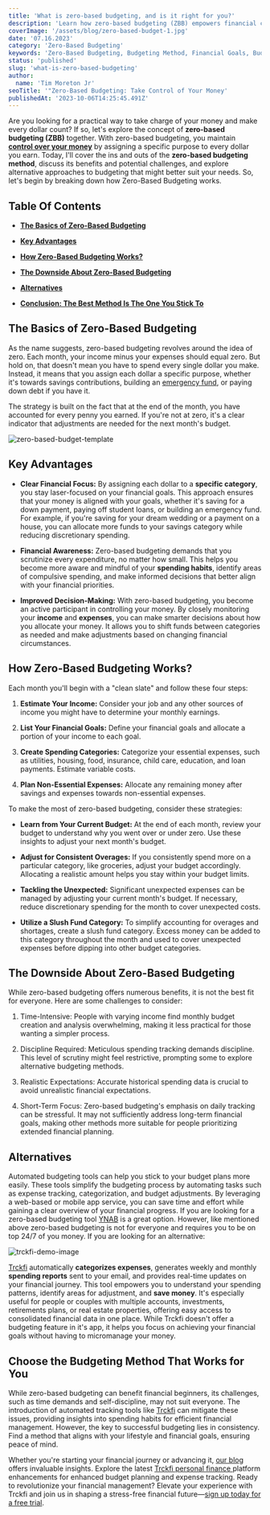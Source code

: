 ```yaml
---
title: 'What is zero-based budgeting, and is it right for you?'
description: 'Learn how zero-based budgeting (ZBB) empowers financial control, making every dollar count. Enhance awareness, improve decisions, and adapt to change.'
coverImage: '/assets/blog/zero-based-budget-1.jpg'
date: '07.16.2023'
category: 'Zero-Based Budgeting'
keywords: 'Zero-Based Budgeting, Budgeting Method, Financial Goals, Budgeting Strategies, Financial Awareness, Financial Focus, Decision-Making, Financial Progress, Expense Tracking, Categorization, Financial Planning, Automated Budgeting Tools, Budget Adjustments, Slush Fund, Alternatives to Zero-Based Budgeting, Self-Control, Realistic Expectations, Long-Term Financial Goals, Time-Consuming Budgeting, Streamlined Budgeting Process, Flexible Budgeting Approach, Personal Finances, Financial Freedom, Emergency Fund, Debt Payoff, Savings Contributions.'
status: 'published'
slug: 'what-is-zero-based-budgeting'
author:
  name: 'Tim Moreton Jr'
seoTitle: '"Zero-Based Budgeting: Take Control of Your Money'
publishedAt: '2023-10-06T14:25:45.491Z'
---
```


Are you looking for a practical way to take charge of your money and make every dollar count? If so, let's explore the concept of **zero-based budgeting (ZBB)** together. With zero-based budgeting, you maintain [**control over your money**](/blog/track-finances-reach-financial-success) by assigning a specific purpose to every dollar you earn. Today, I'll cover the ins and outs of the **zero-based budgeting method**, discuss its benefits and potential challenges, and explore alternative approaches to budgeting that might better suit your needs. So, let's begin by breaking down how Zero-Based Budgeting works.

## Table Of Contents

- [**The Basics of Zero-Based Budgeting**](#basics-budgeting)

- [**Key Advantages**](#key-advantages)

- [**How Zero-Based Budgeting Works?**](#how-it-works)

- [**The Downside About Zero-Based Budgeting**](#the-truth)

- [**Alternatives**](#alternatives)

- [**Conclusion: The Best Method Is The One You Stick To**](#conclusion)

## The Basics of Zero-Based Budgeting

As the name suggests, zero-based budgeting revolves around the idea of zero. Each month, your income minus your expenses should equal zero. But hold on, that doesn't mean you have to spend every single dollar you make. Instead, it means that you assign each dollar a specific purpose, whether it's towards savings contributions, building an [emergency fund](/blog/prepare-for-the-unexpected-the-value-of-building-an-emergency-fund), or paying down debt if you have it.

The strategy is built on the fact that at the end of the month, you have accounted for every penny you earned. If you're not at zero, it's a clear indicator that adjustments are needed for the next month's budget.

![zero-based-budget-template](/assets/blog/zero-based-budget.png)

## Key Advantages

- **Clear Financial Focus:** By assigning each dollar to a **specific category**, you stay laser-focused on your financial goals. This approach ensures that your money is aligned with your goals, whether it's saving for a down payment, paying off student loans, or building an emergency fund. For example, if you're saving for your dream wedding or a payment on a house, you can allocate more funds to your savings category while reducing discretionary spending.

- **Financial Awareness:** Zero-based budgeting demands that you scrutinize every expenditure, no matter how small. This helps you become more aware and mindful of your **spending habits**, identify areas of compulsive spending, and make informed decisions that better align with your financial priorities.

- **Improved Decision-Making:** With zero-based budgeting, you become an active participant in controlling your money. By closely monitoring your **income** and **expenses**, you can make smarter decisions about how you allocate your money. It allows you to shift funds between categories as needed and make adjustments based on changing financial circumstances.

## How Zero-Based Budgeting Works?

Each month you'll begin with a "clean slate" and follow these four steps:

1. **Estimate Your Income:** Consider your job and any other sources of income you might have to determine your monthly earnings.

2. **List Your Financial Goals:** Define your financial goals and allocate a portion of your income to each goal.

3. **Create Spending Categories:** Categorize your essential expenses, such as utilities, housing, food, insurance, child care, education, and loan payments. Estimate variable costs.

4. **Plan Non-Essential Expenses:** Allocate any remaining money after savings and expenses towards non-essential expenses.

To make the most of zero-based budgeting, consider these strategies:

- **Learn from Your Current Budget:** At the end of each month, review your budget to understand why you went over or under zero. Use these insights to adjust your next month's budget.

- **Adjust for Consistent Overages:** If you consistently spend more on a particular category, like groceries, adjust your budget accordingly. Allocating a realistic amount helps you stay within your budget limits.

- **Tackling the Unexpected:** Significant unexpected expenses can be managed by adjusting your current month's budget. If necessary, reduce discretionary spending for the month to cover unexpected costs.

- **Utilize a Slush Fund Category:** To simplify accounting for overages and shortages, create a slush fund category. Excess money can be added to this category throughout the month and used to cover unexpected expenses before dipping into other budget categories.

## The Downside About Zero-Based Budgeting

While zero-based budgeting offers numerous benefits, it is not the best fit for everyone. Here are some challenges to consider:

1. Time-Intensive: People with varying income find monthly budget creation and analysis overwhelming, making it less practical for those wanting a simpler process.

2. Discipline Required: Meticulous spending tracking demands discipline. This level of scrutiny might feel restrictive, prompting some to explore alternative budgeting methods.

3. Realistic Expectations: Accurate historical spending data is crucial to avoid unrealistic financial expectations.

4. Short-Term Focus: Zero-based budgeting's emphasis on daily tracking can be stressful. It may not sufficiently address long-term financial goals, making other methods more suitable for people prioritizing extended financial planning.

## Alternatives

Automated budgeting tools can help you stick to your budget plans more easily. These tools simplify the budgeting process by automating tasks such as expense tracking, categorization, and budget adjustments. By leveraging a web-based or mobile app service, you can save time and effort while gaining a clear overview of your financial progress. If you are looking for a zero-based budgeting tool [YNAB](https://www.ynab.com/) is a great option. However, like mentioned above zero-based budgeting is not for everyone and requires you to be on top 24/7 of you money. If you are looking for an alternative:

![trckfi-demo-image](/assets/blog/trckfi-demo.png)

[Trckfi](/) automatically **categorizes expenses**, generates weekly and monthly **spending reports** sent to your email, and provides real-time updates on your financial journey. This tool empowers you to understand your spending patterns, identify areas for adjustment, and **save money**. It's especially useful for people or couples with multiple accounts, investments, retirements plans, or real estate properties, offering easy access to consolidated financial data in one place. While Trckfi doesn't offer a budgeting feature in it's app, it helps you focus on achieving your financial goals without having to micromanage your money.

## Choose the Budgeting Method That Works for You

While zero-based budgeting can benefit financial beginners, its challenges, such as time demands and self-discipline, may not suit everyone. The introduction of automated tracking tools like [Trckfi](/) can mitigate these issues, providing insights into spending habits for efficient financial management. However, the key to successful budgeting lies in consistency. Find a method that aligns with your lifestyle and financial goals, ensuring peace of mind.

Whether you're starting your financial journey or advancing it, [our blog ](/blog/)offers invaluable insights. Explore the latest [Trckfi personal finance ](/pricing)platform enhancements for enhanced budget planning and expense tracking. Ready to revolutionize your financial management? Elevate your experience with Trckfi and join us in shaping a stress-free financial future—[sign up today for a free trial](/pricing).

